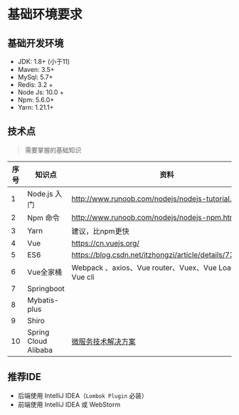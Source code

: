 # 基础环境要求





## 基础开发环境

- JDK: 1.8+ (小于11)
- Maven: 3.5+
- MySql: 5.7+
- Redis: 3.2 +
- Node Js: 10.0 +
- Npm: 5.6.0+
- Yarn: 1.21.1+

## 技术点

> 需要掌握的基础知识

| 序号 | 知识点               | 资料                                                         |
| ---- | -------------------- | ------------------------------------------------------------ |
| 1    | Node.js 入门         | <http://www.runoob.com/nodejs/nodejs-tutorial.html>          |
| 2    | Npm 命令             | <http://www.runoob.com/nodejs/nodejs-npm.html>               |
| 3    | Yarn                 | 建议，比npm更快                                              |
| 4    | Vue                  | <https://cn.vuejs.org/>                                      |
| 5    | ES6                  | <https://blog.csdn.net/itzhongzi/article/details/73330681>   |
| 6    | Vue全家桶            | Webpack 、axios、Vue router、Vuex、Vue Loader、Vue cli       |
| 7    | Springboot           |                                                              |
| 8    | Mybatis-plus         |                                                              |
| 9    | Shiro                |                                                              |
| 10   | Spring Cloud Alibaba | [微服务技术解决方案](https://www.kancloud.cn/zhangdaiscott/jeecg-boot/2043893) |

## 推荐IDE

- 后端使用 IntelliJ IDEA（`Lombok Plugin` 必装）
- 前端使用 IntelliJ IDEA 或 WebStorm